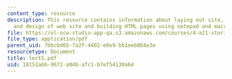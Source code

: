 ```yaml
---
content_type: resource
description: This resource contains information about laying out site, logical organization
  and design of web site and building HTML pages using notepad and macromedia dreamweaver.
file: https://ol-ocw-studio-app-qa.s3.amazonaws.com/courses/4-a21-stories-without-words-photographing-the-first-year-fall-2006/18151a6b9672a84bafc1b7ef54130a64_lect5.pdf
file_type: application/pdf
parent_uid: 7bbcbd65-7a2f-4402-e8e9-bb1eeb864e3e
resourcetype: Document
title: lect5.pdf
uid: 18151a6b-9672-a84b-afc1-b7ef54130a64
---
```

